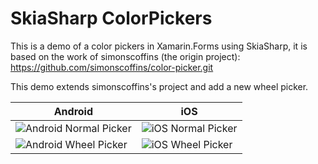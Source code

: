 

# SkiaSharp ColorPickers
This is a demo of a color pickers in Xamarin.Forms using SkiaSharp, it is based on the work of simonscoffins (the origin project):
https://github.com/simonscoffins/color-picker.git

This demo extends simonscoffins's project and add a new wheel picker.

|Android|iOS|
|---|---|
|![Android Normal Picker](/screenshot/android_circle_picker.png)|![iOS Normal Picker](/screenshot/iOS_circle_picker.png)|
|![Android Wheel Picker](/screenshot/android_wheel_picker.png)|![iOS Wheel Picker](/screenshot/iOS_wheel_picker.png)|


